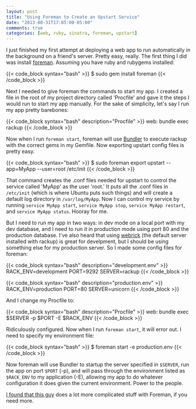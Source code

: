 ```yaml
---
layout: post
title: "Using Foreman to Create an Upstart Service"
date: "2013-08-31T17:05:00-05:00"
comments: true
categories: [web, ruby, sinatra, foreman, upstart]
---
```


I just finished my first attempt at deploying a web app to run automatically in the background on a friend's server. Pretty easy, really. The first thing I did was install [foreman](https://github.com/ddollar/foreman). Assuming you have ruby and rubygems installed:

{{< code_block syntax="bash" >}}
$ sudo gem install foreman
{{< /code_block >}}

Next I needed to give foreman the commands to start my app. I created a file in the root of my project directory called 'Procfile' and gave it the steps I would run to start my app manually. For the sake of simplicity, let's say I run my app pretty barebones:

{{< code_block syntax="bash" description="Procfile" >}}
web: bundle exec rackup
{{< /code_block >}}

Now when I run `foreman start`, foreman will use [Bundler](http://bundler.io/) to execute rackup with the correct gems in my Gemfile. Now exporting upstart config files is pretty easy.

{{< code_block syntax="bash" >}}
$ sudo foreman export upstart --app=MyApp --user=root /etc/init
{{< /code_block >}}

That command creates the .conf files needed for upstart to control the service called 'MyApp' as the user 'root.' It puts all the .conf files in `/etc/init` (which is where Ubuntu puts such things) and will create a default log directory in `/var/log/MyApp`. Now I can control my service by running `service MyApp start`, `service MyApp stop`, `service MyApp restart`, and `service MyApp status`. Hooray for me.

But I need to run my app in two ways: in dev mode on a local port with my dev database, and I need to run it in production mode using port 80 and the production database. I've also heard that using [webrick](https://en.wikipedia.org/wiki/WEBrick) (the default server installed with rackup) is great for develpment, but I should be using something else for my production server. So I made some config files for foreman:

{{< code_block syntax="bash" description="development.env" >}}
RACK_ENV=development
PORT=9292
SERVER=rackup
{{< /code_block >}}

{{< code_block syntax="bash" description="production.env" >}}
RACK_ENV=production
PORT=80
SERVER=unicorn
{{< /code_block >}}

And I change my Procfile to:

{{< code_block syntax="bash" description="Procfile" >}}
web: bundle exec $SERVER -p $PORT -E $RACK_ENV
{{< /code_block >}}

Ridiculously configured. Now when I run `foreman start`, it will error out. I need to specify my environment file:

{{< code_block syntax="bash" >}}
$ foreman start -e production.env
{{< /code_block >}}

Now foreman will use Bundler to startup the server specified in `$SERVER`, run the app on port `$PORT` (-p), and will pass through the environment listed as `$RACK_ENV` to my application (-E), allowing my app to do whatever configuration it does given the current environment. Power to the people.

[I found that this guy](http://michaelvanrooijen.com/articles/2011/06/08-managing-and-monitoring-your-ruby-application-with-foreman-and-upstart/) does a lot more complicated stuff with Foreman, if you need more.
